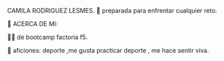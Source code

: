 CAMILA RODRIGUEZ LESMES.
🧠 preparada para enfrentar cualquier reto.

🚀 ACERCA DE MI:

👩‍🎓 de bootcamp factoria f5. 

💞 aficiones: deporte ,me gusta practicar deporte , me hace sentir viva.

